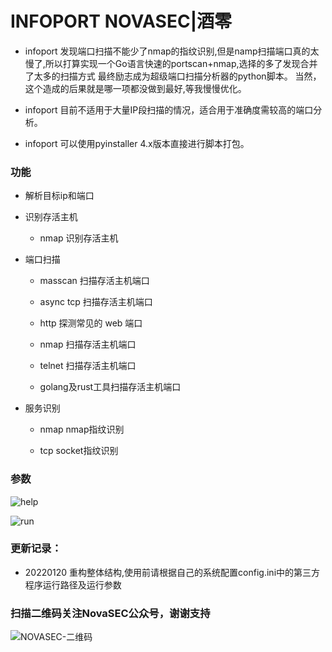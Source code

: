 # INFOPORT  NOVASEC|酒零

* infoport 发现端口扫描不能少了nmap的指纹识别,但是namp扫描端口真的太慢了,所以打算实现一个Go语言快速的portscan+nmap,选择的多了发现合并了太多的扫描方式 最终励志成为超级端口扫描分析器的python脚本。 当然，这个造成的后果就是哪一项都没做到最好,等我慢慢优化。

* infoport 目前不适用于大量IP段扫描的情况，适合用于准确度需较高的端口分析。 

* infoport 可以使用pyinstaller 4.x版本直接进行脚本打包。 


### 功能

* 解析目标ip和端口

* 识别存活主机

  * nmap 识别存活主机
  
* 端口扫描
  
  * masscan 扫描存活主机端口
  
  * async tcp 扫描存活主机端口

  * http 探测常见的 web 端口

  * nmap 扫描存活主机端口
  
  * telnet 扫描存活主机端口
  
  * golang及rust工具扫描存活主机端口

* 服务识别

  * nmap nmap指纹识别
  
  * tcp socket指纹识别


### 参数
![help](https://user-images.githubusercontent.com/46115146/150317966-e66fc686-efe2-46d7-a19d-9710c6109275.png)

![run](https://user-images.githubusercontent.com/46115146/150318363-22a78d4c-5ff8-436c-b880-7cca89b94488.png)

### 更新记录：

* 20220120 重构整体结构,使用前请根据自己的系统配置config.ini中的第三方程序运行路径及运行参数 


### 扫描二维码关注NovaSEC公众号，谢谢支持

![NOVASEC-二维码](https://user-images.githubusercontent.com/46115146/150318610-ad46b4bb-d98e-44c5-ac88-207654f1d3c6.jpg)

